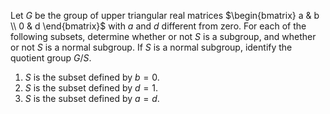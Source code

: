 Let $G$ be the group of upper triangular real matrices
$\begin{bmatrix}
   a & b \\
   0 & d
\end{bmatrix}$
with $a$ and $d$ different from zero. For each of the following subsets, determine whether or not $S$ is a subgroup, and whether or not $S$ is a normal subgroup. If $S$ is a normal subgroup, identify the quotient group $G/S$.
1. $S$ is the subset defined by $b=0$.
2. $S$ is the subset defined by $d=1$.
3. $S$ is the subset defined by $a=d$.